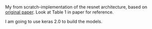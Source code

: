 My from scratch-implementation of the resnet architecture, based on [original paper](https://arxiv.org/pdf/1512.03385.pdf).
Look at Table 1 in paper for reference.

I am going to use keras 2.0 to build the models.
 
